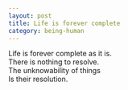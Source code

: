 ```yaml
---
layout: post
title: Life is forever complete
category: being-human
---
```


Life is forever complete as it is.  
There is nothing to resolve.  
The unknowability of things  
Is their resolution.
